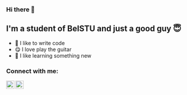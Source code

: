 ### Hi there 👋

## I'm a student of BelSTU and just a good guy 😇
- 💪 I like to write code
- 😋 I love play the guitar
- 💾 I like learning something new

### Connect with me:

[<img align="left" alt="LinkedIn" width="22px" src="https://cdn.jsdelivr.net/npm/simple-icons@v3/icons/linkedin.svg" />][linkedin]
[<img align="left" alt="VK" width="22px" src="https://cdn.jsdelivr.net/npm/simple-icons@v3/icons/vk.svg" />][vk]


[linkedin]: https://www.linkedin.com/in/daniil-motolyha-9528a31b0/
[vk]: https://vk.com/duni_k
